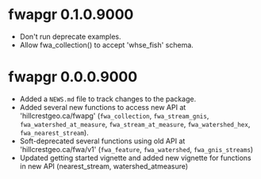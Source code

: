 # fwapgr 0.1.0.9000

- Don't run deprecate examples.
- Allow fwa_collection() to accept 'whse_fish' schema.


# fwapgr 0.0.0.9000

* Added a `NEWS.md` file to track changes to the package.
* Added several new functions to access new API at 'hillcrestgeo.ca/fwapg' (`fwa_collection`, `fwa_stream_gnis`, `fwa_watershed_at_measure`, `fwa_stream_at_measure`, `fwa_watershed_hex`, `fwa_nearest_stream`).
* Soft-deprecated several functions using old API at 'hillcrestgeo.ca/fwa/v1' (`fwa_feature`, `fwa_watershed`, `fwa_gnis_streams`)
* Updated getting started vignette and added new vignette for functions in new API (nearest_stream, watershed_atmeasure)
